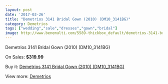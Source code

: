 ```yaml
---
layout: post
date: '2017-03-26'
title: "Demetrios 3141 Bridal Gown (2010) (DM10_3141BG)"
category: Demetrios 
tags: ["wedding","sale","dresses","gown","bridal"]
image: http://www.benemulti.com/5589-thickbox_default/demetrios-3141-bridal-gown-2010-dm103141bg.jpg
---
```

Demetrios 3141 Bridal Gown (2010) (DM10_3141BG)

On Sales: **$319.99**
<a href="https://www.benemulti.com/en/demetrios-/2061-demetrios-3141-bridal-gown-2010-dm103141bg.html"><amp-img layout="responsive" width="600" height="600" src="//www.benemulti.com/5589-thickbox_default/demetrios-3141-bridal-gown-2010-dm103141bg.jpg" alt="Demetrios 3141 Bridal Gown (2010) (DM10_3141BG) 0" /></a>
<a href="https://www.benemulti.com/en/demetrios-/2061-demetrios-3141-bridal-gown-2010-dm103141bg.html"><amp-img layout="responsive" width="600" height="600" src="//www.benemulti.com/5591-thickbox_default/demetrios-3141-bridal-gown-2010-dm103141bg.jpg" alt="Demetrios 3141 Bridal Gown (2010) (DM10_3141BG) 1" /></a>
<a href="https://www.benemulti.com/en/demetrios-/2061-demetrios-3141-bridal-gown-2010-dm103141bg.html"><amp-img layout="responsive" width="600" height="600" src="//www.benemulti.com/5590-thickbox_default/demetrios-3141-bridal-gown-2010-dm103141bg.jpg" alt="Demetrios 3141 Bridal Gown (2010) (DM10_3141BG) 2" /></a>

Buy it: [Demetrios 3141 Bridal Gown (2010) (DM10_3141BG)](https://www.benemulti.com/en/demetrios-/2061-demetrios-3141-bridal-gown-2010-dm103141bg.html "Demetrios 3141 Bridal Gown (2010) (DM10_3141BG)")

View more: [Demetrios ](https://www.benemulti.com/en/22-demetrios- "Demetrios ")